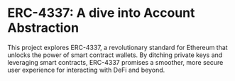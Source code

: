 # ERC-4337: A dive into Account Abstraction

This project explores ERC-4337, a revolutionary standard for Ethereum that unlocks the power of smart contract wallets. By ditching private keys and leveraging smart contracts, ERC-4337 promises a smoother, more secure user experience for interacting with DeFi and beyond.
